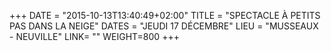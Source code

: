 +++
DATE = "2015-10-13T13:40:49+02:00"
TITLE = "SPECTACLE À PETITS PAS DANS LA NEIGE"
DATES = "JEUDI 17 DÉCEMBRE"
LIEU = "MUSSEAUX - NEUVILLE"
LINK= ""
WEIGHT=800
+++

